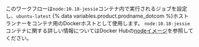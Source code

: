 このワークフローは`node:10.18-jessie`コンテナ内で実行されるジョブを設定し、`ubuntu-latest` {% data variables.product.prodname_dotcom %}ホストランナーをコンテナ用のDockerホストとして使用します。 `node:10.18-jessie`コンテナに関する詳しい情報についてはDocker Hubの[nodeイメージ](https://hub.docker.com/_/node)を参照してください。
